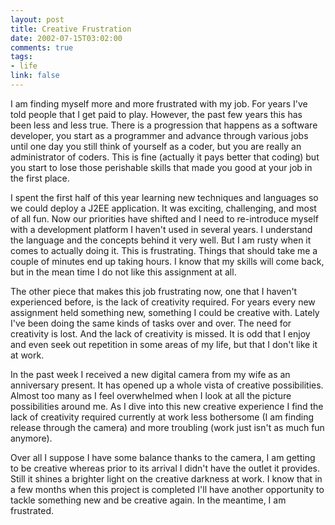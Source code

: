 ```yaml
--- 
layout: post
title: Creative Frustration
date: 2002-07-15T03:02:00
comments: true
tags:
- life
link: false
---
```

I am finding myself more and more frustrated with my job. For years I've told people that I get paid to play. However, the past few years this has been less and less true. There is a progression that happens as a software developer, you start as a programmer and advance through various jobs until one day you still think of yourself as a coder, but you are really an administrator of coders. This is fine (actually it pays better that coding) but you start to lose those perishable skills that made you good at your job in the first place.

I spent the first half of this year learning new techniques and languages so we could deploy a J2EE application. It was exciting, challenging, and most of all fun. Now our priorities have shifted and I need to re-introduce myself with a development platform I haven't used in several years. I understand the language and the concepts behind it very well. But I am rusty when it comes to actually doing it. This is frustrating. Things that should take me a couple of minutes end up taking hours. I know that my skills will come back, but in the mean time I do not like this assignment at all.

The other piece that makes this job frustrating now, one that I haven't experienced before, is the lack of creativity required. For years every new assignment held something new, something I could be creative with. Lately I've been doing the same kinds of tasks over and over. The need for creativity is lost. And the lack of creativity is missed. It is odd that I enjoy and even seek out repetition in some areas of my life, but that I don't like it at work.

In the past week I received a new digital camera from my wife as an anniversary present. It has opened up a whole vista of creative possibilities. Almost too many as I feel overwhelmed when I look at all the picture possibilities around me. As I dive into this new creative experience I find the lack of creativity required currently at work less bothersome (I am finding release through the camera) and more troubling (work just isn't as much fun anymore).

Over all I suppose I have some balance thanks to the camera, I am getting to be creative whereas prior to its arrival I didn't have the outlet it provides. Still it shines a brighter light on the creative darkness at work. I know that in a few months when this project is completed I'll have another opportunity to tackle something new and be creative again. In the meantime, I am frustrated.
